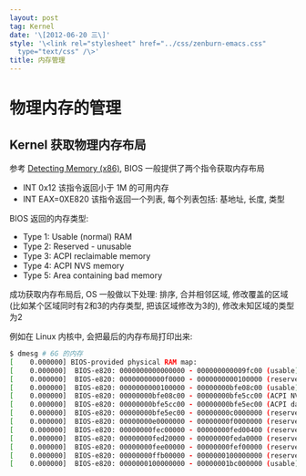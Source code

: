 ```yaml
---
layout: post
tag: Kernel
date: '\[2012-06-20 三\]'
style: '\<link rel="stylesheet" href="../css/zenburn-emacs.css"
  type="text/css" /\>'
title: 内存管理
---
```


物理内存的管理
==============

Kernel 获取物理内存布局
-----------------------

参考 [Detecting Memory
(x86)](http://wiki.osdev.org/Detecting_Memory_(x86)), BIOS
一般提供了两个指令获取内存布局

-   INT 0x12 该指令返回小于 1M 的可用内存
-   INT EAX=0XE820 该指令返回一个列表, 每个列表包括: 基地址, 长度, 类型

BIOS 返回的内存类型:

-   Type 1: Usable (normal) RAM
-   Type 2: Reserved - unusable
-   Type 3: ACPI reclaimable memory
-   Type 4: ACPI NVS memory
-   Type 5: Area containing bad memory

成功获取内存布局后, OS 一般做以下处理: 排序, 合并相邻区域,
修改覆盖的区域 (比如某个区域同时有2和3的内存类型, 把该区域修改为3的),
修改未知区域的类型为2

例如在 Linux 内核中, 会把最后的内存布局打印出来:

``` bash
$ dmesg # 6G 的内存
[    0.000000] BIOS-provided physical RAM map:
[    0.000000]  BIOS-e820: 0000000000000000 - 000000000009fc00 (usable)
[    0.000000]  BIOS-e820: 00000000000f0000 - 0000000000100000 (reserved)
[    0.000000]  BIOS-e820: 0000000000100000 - 00000000bfe08c00 (usable)
[    0.000000]  BIOS-e820: 00000000bfe08c00 - 00000000bfe5cc00 (ACPI NVS)
[    0.000000]  BIOS-e820: 00000000bfe5cc00 - 00000000bfe5ec00 (ACPI data)
[    0.000000]  BIOS-e820: 00000000bfe5ec00 - 00000000c0000000 (reserved)
[    0.000000]  BIOS-e820: 00000000e0000000 - 00000000f0000000 (reserved)
[    0.000000]  BIOS-e820: 00000000fec00000 - 00000000fed00400 (reserved)
[    0.000000]  BIOS-e820: 00000000fed20000 - 00000000feda0000 (reserved)
[    0.000000]  BIOS-e820: 00000000fee00000 - 00000000fef00000 (reserved)
[    0.000000]  BIOS-e820: 00000000ffb00000 - 0000000100000000 (reserved)
[    0.000000]  BIOS-e820: 0000000100000000 - 00000001bc000000 (usable)
```
